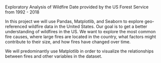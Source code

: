 Exploratory Analysis of Wildfire Date provided by the US Forest Service from 1992 - 2018

In this project we will use Pandas, Matplotlib, and Seaborn to explore geo-referenced wildfire data in the United States. Our goal is to get a better understanding of wildfires in the US. We want to explore the most common fire causes, where large fires are located in the country, what factors might contribute to their size, and how fires have changed over time.

We will predominantly use Matplotlib in order to visualize the relationships between fires and other variables in the dataset. 